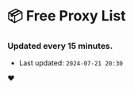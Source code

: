 # :package: Free Proxy List
### Updated every 15 minutes.

- Last updated: `2024-07-21 20:30`

:heart:
